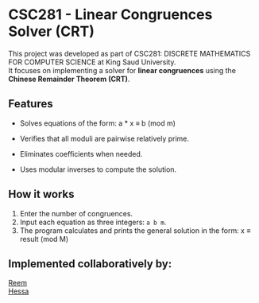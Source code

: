 # CSC281 - Linear Congruences Solver (CRT)

This project was developed as part of CSC281: DISCRETE MATHEMATICS FOR COMPUTER SCIENCE at King Saud University.  
It focuses on implementing a solver for **linear congruences** using the **Chinese Remainder Theorem (CRT)**. 


## Features
- Solves equations of the form:   a * x ≡ b (mod m)

- Verifies that all moduli are pairwise relatively prime.
- Eliminates coefficients when needed.
- Uses modular inverses to compute the solution.

## How it works
1. Enter the number of congruences.
2. Input each equation as three integers: `a b m`.
3. The program calculates and prints the general solution in the form:   x ≡ result (mod M)

## Implemented collaboratively by:
[Reem](https://github.com/Reem-Alsuhaim)  
[Hessa](https://github.com/hessakhs)
